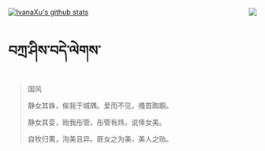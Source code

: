 [![IvanaXu's github stats](https://github-readme-stats.vercel.app/api?username=IvanaXu&show_icons=true&theme=vue-dark)](https://github.com/anuraghazra/github-readme-stats)
<img align="right" src="https://github-readme-stats.vercel.app/api/top-langs/?username=IvanaXu&langs_count=3&theme=graywhite" />
# བཀྲ་ཤིས་བདེ་ལེགས་
> 国风
> 
> 静女其姝，俟我于城隅。爱而不见，搔首踟蹰。
> 
> 静女其娈，贻我彤管。彤管有炜，说怿女美。
> 
> 自牧归荑，洵美且异。匪女之为美，美人之贻。
>